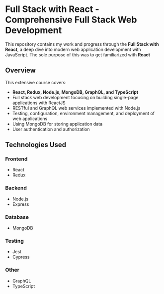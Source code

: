 # Full Stack with React - Comprehensive Full Stack Web Development

This repository contains my work and progress through the **Full Stack with React**, a deep dive into modern web application development with JavaScript.
The sole purpose of this was to get familiarized with **React**

## Overview

This extensive course covers:

- **React, Redux, Node.js, MongoDB, GraphQL, and TypeScript**
- Full stack web development focusing on building single-page applications with ReactJS
- RESTful and GraphQL web services implemented with Node.js
- Testing, configuration, environment management, and deployment of web applications
- Using MongoDB for storing application data
- User authentication and authorization
  
## Technologies Used

### Frontend
- React
- Redux

### Backend
- Node.js
- Express

### Database
- MongoDB

### Testing
- Jest
- Cypress

### Other
- GraphQL
- TypeScript
